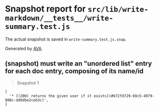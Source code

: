 # Snapshot report for `src/lib/write-markdown/__tests__/write-summary.test.js`

The actual snapshot is saved in `write-summary.test.js.snap`.

Generated by [AVA](https://ava.li).

## (snapshot) must write an "unordered list" entry for each doc entry, composing of its name/id

> Snapshot 1

    [
      '* [(200) returns the given user if it exists](#b72fd729-69c5-4979-900c-dd9dbe2ceb3c)',
    ]
